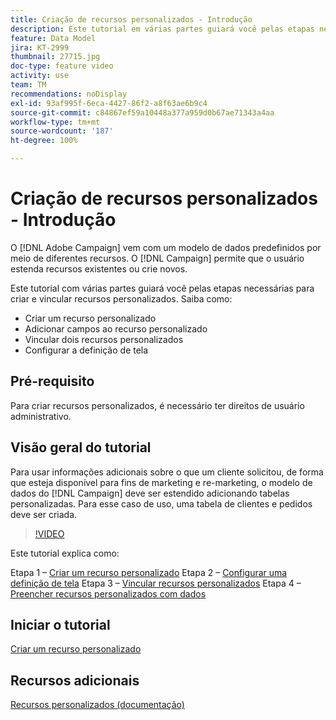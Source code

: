 ```yaml
---
title: Criação de recursos personalizados - Introdução
description: Este tutorial em várias partes guiará você pelas etapas necessárias para criar e vincular recursos personalizados.
feature: Data Model
jira: KT-2999
thumbnail: 27715.jpg
doc-type: feature video
activity: use
team: TM
recommendations: noDisplay
exl-id: 93af995f-6eca-4427-86f2-a8f63ae6b9c4
source-git-commit: c84867ef59a10448a377a959d0b67ae71343a4aa
workflow-type: tm+mt
source-wordcount: '187'
ht-degree: 100%

---
```


# Criação de recursos personalizados - Introdução

O [!DNL Adobe Campaign] vem com um modelo de dados predefinidos por meio de diferentes recursos. O [!DNL Campaign] permite que o usuário estenda recursos existentes ou crie novos.

Este tutorial com várias partes guiará você pelas etapas necessárias para criar e vincular recursos personalizados.
Saiba como:

* Criar um recurso personalizado
* Adicionar campos ao recurso personalizado
* Vincular dois recursos personalizados
* Configurar a definição de tela

## Pré-requisito

Para criar recursos personalizados, é necessário ter direitos de usuário administrativo.

## Visão geral do tutorial

Para usar informações adicionais sobre o que um cliente solicitou, de forma que esteja disponível para fins de marketing e re-marketing, o modelo de dados do [!DNL Campaign] deve ser estendido adicionando tabelas personalizadas. Para esse caso de uso, uma tabela de clientes e pedidos deve ser criada.

>[!VIDEO](https://video.tv.adobe.com/v/27715?quality=9)

Este tutorial explica como:

Etapa 1 – [Criar um recurso personalizado](./creating-a-custom-resource.md)
Etapa 2 – [Configurar uma definição de tela](./configuring-a-screen-definition-for-a-custom-resource.md)
Etapa 3 – [Vincular recursos personalizados](./linking-custom-resources.md)
Etapa 4 – [Preencher recursos personalizados com dados](./populate-custom-resources-with-data.md)

## Iniciar o tutorial

[Criar um recurso personalizado](./creating-a-custom-resource.md)

## Recursos adicionais

[Recursos personalizados (documentação)](https://experienceleague.adobe.com/docs/campaign-standard/using/working-with-apis/global-concepts/custom-resources.html?lang=pt-BR)
